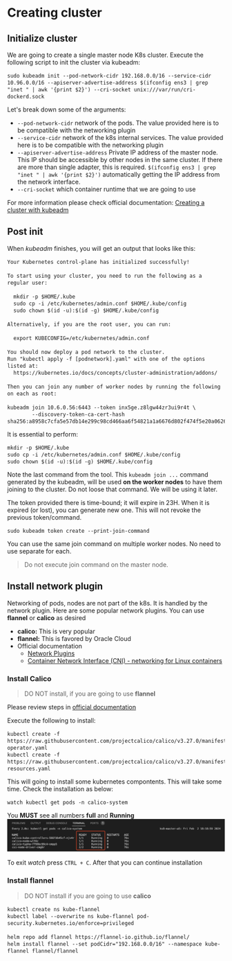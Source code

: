 # Creating cluster

## Initialize cluster
We are going to create a single master node K8s cluster. Execute the following script to init the cluster via kubeadm:
```shell
sudo kubeadm init --pod-network-cidr 192.168.0.0/16 --service-cidr 10.96.0.0/16 --apiserver-advertise-address $(ifconfig ens3 | grep "inet " | awk '{print $2}') --cri-socket unix:///var/run/cri-dockerd.sock
```
Let's break down some of the arguments:
- `--pod-network-cidr` network of the pods. The value provided here is to be compatible with the networking plugin
- `--service-cidr` network of the k8s internal services. The value provided here is to be compatible with the networking plugin
- `--apiserver-advertise-address` Private IP address of the master node. This IP should  be accessible by other nodes in the same cluster. If there are more than single adapter, this is required. `$(ifconfig ens3 | grep "inet " | awk '{print $2}')` automatically getting the IP address from the network interface.
- `--cri-socket` which container runtime that we are going to use

For more information please check official documentation: [Creating a cluster with kubeadm](https://kubernetes.io/docs/setup/production-environment/tools/kubeadm/create-cluster-kubeadm/)

## Post init
When *kubeadm* finishes, you will get an output that looks like this:
```
Your Kubernetes control-plane has initialized successfully!

To start using your cluster, you need to run the following as a regular user:

  mkdir -p $HOME/.kube
  sudo cp -i /etc/kubernetes/admin.conf $HOME/.kube/config
  sudo chown $(id -u):$(id -g) $HOME/.kube/config

Alternatively, if you are the root user, you can run:

  export KUBECONFIG=/etc/kubernetes/admin.conf

You should now deploy a pod network to the cluster.
Run "kubectl apply -f [podnetwork].yaml" with one of the options listed at:
  https://kubernetes.io/docs/concepts/cluster-administration/addons/

Then you can join any number of worker nodes by running the following on each as root:

kubeadm join 10.6.0.56:6443 --token inx5ge.z8lgw44zr3ui9r4t \
        --discovery-token-ca-cert-hash sha256:a8958c7cfa5e57db14e299c98cd466aa6f54821a1a6676d802f474f5e20a0626 
```

It is essential to perform:
```shell
mkdir -p $HOME/.kube
sudo cp -i /etc/kubernetes/admin.conf $HOME/.kube/config
sudo chown $(id -u):$(id -g) $HOME/.kube/config
```

Note the last command from the tool. This `kubeadm join ...` command generated by the kubeadm, will be used **on the worker nodes** to have them joining to the cluster. Do not loose that command. We will be using it later.

The token provided there is time-bound; it will expire in 23H. When it is expired (or lost), you can generate new one. This will not revoke the previous token/command.
```shell
sudo kubeadm token create --print-join-command
```
You can use the same join command on multiple worker nodes. No need to use separate for each.

> Do not execute join command on the master node.

## Install network plugin
Networking of pods, nodes are not part of the k8s. It is handled by the network plugin. Here are some popular network plugins. You can use **flannel** or **calico** as desired
- **calico:** This is very popular
- **flannel:** This is favored by Oracle Cloud
- Official documentation
    - [Network Plugins](https://kubernetes.io/docs/concepts/extend-kubernetes/compute-storage-net/network-plugins/)
    - [Container Network Interface (CNI) - networking for Linux containers](https://github.com/containernetworking/cni)

### Install Calico
> DO NOT install, if you are going to use **flannel**

Please review steps in [official documentation](https://docs.tigera.io/calico/latest/getting-started/kubernetes/quickstart#install-calico)

Execute the following to install:
```shell
kubectl create -f https://raw.githubusercontent.com/projectcalico/calico/v3.27.0/manifests/tigera-operator.yaml
kubectl create -f https://raw.githubusercontent.com/projectcalico/calico/v3.27.0/manifests/custom-resources.yaml
```
This will going to install some kubernetes compontents. This will take some time. Check the installation as below:
```shell
watch kubectl get pods -n calico-system
```
You **MUST** see all numbers **full** and **Running** ![](./images/scr-13.png)

To exit *watch* press `CTRL + C`. After that you can continue installation

### Install flannel
> DO NOT install if you are going to use **calico**
```shell
kubectl create ns kube-flannel
kubectl label --overwrite ns kube-flannel pod-security.kubernetes.io/enforce=privileged

helm repo add flannel https://flannel-io.github.io/flannel/
helm install flannel --set podCidr="192.168.0.0/16" --namespace kube-flannel flannel/flannel
```